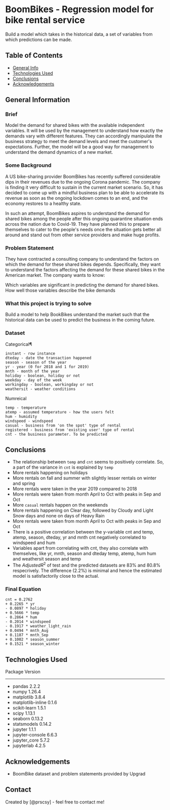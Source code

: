 # BoomBikes - Regression model for bike rental service
Build a model which takes in the historical data, a set of variables from which predictions can be made.

## Table of Contents
* [General Info](#general-information)
* [Technologies Used](#technologies-used)
* [Conclusions](#conclusions)
* [Acknowledgements](#acknowledgements)

## General Information
### Brief
Model the demand for shared bikes with the available independent variables. It will be used by the management to understand how exactly the demands vary with different features. They can accordingly manipulate the business strategy to meet the demand levels and meet the customer's expectations. Further, the model will be a good way for management to understand the demand dynamics of a new market.

### Some Background
A US bike-sharing provider BoomBikes has recently suffered considerable dips in their revenues due to the ongoing Corona pandemic. The company is finding it very difficult to sustain in the current market scenario. So, it has decided to come up with a mindful business plan to be able to accelerate its revenue as soon as the ongoing lockdown comes to an end, and the economy restores to a healthy state. 

In such an attempt, BoomBikes aspires to understand the demand for shared bikes among the people after this ongoing quarantine situation ends across the nation due to Covid-19. They have planned this to prepare themselves to cater to the people's needs once the situation gets better all around and stand out from other service providers and make huge profits.

### Problem Statement
They have contracted a consulting company to understand the factors on which the demand for these shared bikes depends. Specifically, they want to understand the factors affecting the demand for these shared bikes in the American market. The company wants to know:

Which variables are significant in predicting the demand for shared bikes.
How well those variables describe the bike demands

### What this project is trying to solve
Build a model to help BookBikes understand the market such that the historical data can be used to predict the business in the coming future.

### Dataset
Categorical¶

    instant - row instance
    dteday - date the transaction happened
    season - season of the year
    yr - year (0 for 2018 and 1 for 2019)
    mnth - month of the year
    holiday - boolean, holiday or not
    weekday - day of the week
    workingday - boolean, workingday or not
    weathersit - weather conditions

Numreical

    temp - temperature
    atemp - assumed temperature - how the users felt
    hum - humidity
    windspeed - windspeed
    casual - business from 'on the spot' type of rental
    registered - business from 'existing user' type of rental
    cnt - the business parameter. To be predicted

## Conclusions
- The relationship between `temp` and `cnt` seems to positively correlate. So, a part of the variance in `cnt` is explained by `temp`
- More rentals happening on holidays
- More rentals on fall and summer with slightly lesser rentals on winter and spring
- More rentals were taken in the year 2019 compared to 2018
- More rentals were taken from month April to Oct with peaks in Sep and Oct
- More `casual` rentals happen on the weekends
- More rentals happening on Clear day, followed by Cloudy and Light Snow days and none on days of Heavy Rain
- More rentals were taken from month April to Oct with peaks in Sep and Oct
- There is a positive correlation between the y-variable cnt and temp, atemp, season, dteday, yr and mnth
    cnt negatively correlated to windspeed and hum
- Variables apart from correlating with cnt, they also correlate with themselves, like
        yr, mnth, season and dteday
        temp, atemp, hum
        hum and weathersit
        season and temp
- The $Adjusted R^2$ of test and the predicted datasets are 83% and 80.8% respecrively. The difference (2.2%) is minimal and hence the estimated model is satisfactorily close to the actual.
### Final Equation
    cnt = 0.2762 
    + 0.2265 * yr 
    - 0.0897 * holiday 
    + 0.5666 * temp 
    - 0.2864 * hum 
    - 0.2014 * windspeed 
    - 0.1917 * weather_light_rain 
    + 0.0494 * mnth_Aug 
    + 0.1187 * mnth_Sep 
    + 0.1002 * season_summer 
    + 0.1521 * season_winter

## Technologies Used
Package                           Version
--------------------------------- ---------------------
- pandas                            2.2.2
- numpy                             1.26.4
- matplotlib                        3.8.4
- matplotlib-inline                 0.1.6
- scikit-learn                      1.5.1
- scipy                             1.13.1
- seaborn                           0.13.2
- statsmodels                       0.14.2
- jupyter                           1.1.1
- jupyter-console                   6.6.3
- jupyter_core                      5.7.2
- jupyterlab                        4.2.5


## Acknowledgements
- BoomBike dataset and problem statements provided by Upgrad


## Contact
Created by [@prscsy] - feel free to contact me!
